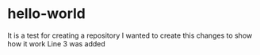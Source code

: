 # hello-world
It is a test for creating a repository
I wanted to create this changes to show how it work
Line 3 was added
